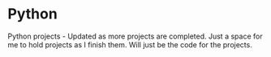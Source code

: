 # Python
Python projects - Updated as more projects are completed. Just a space for me to hold projects as I finish them. Will just be the code for the projects.
